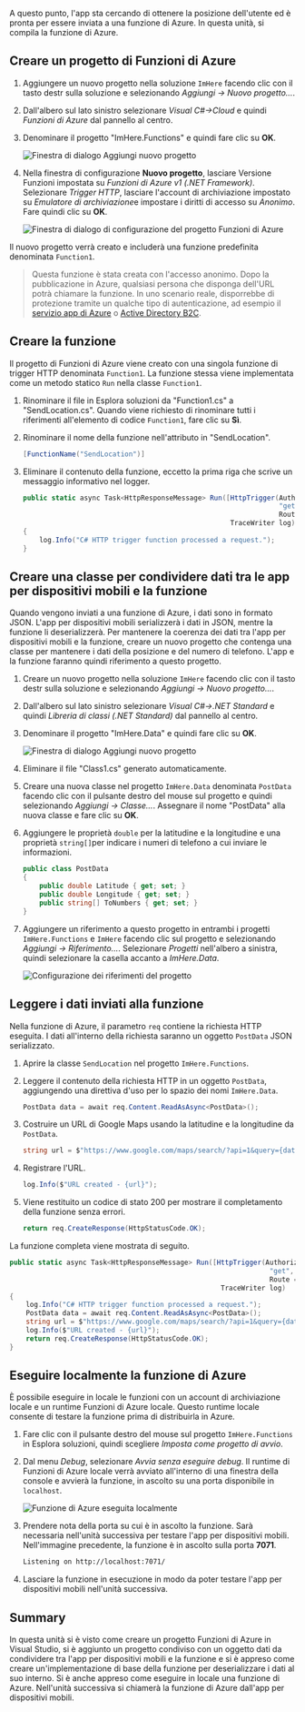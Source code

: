 A questo punto, l'app sta cercando di ottenere la posizione dell'utente ed è pronta per essere inviata a una funzione di Azure. In questa unità, si compila la funzione di Azure.

## <a name="create-an-azure-functions-project"></a>Creare un progetto di Funzioni di Azure

1. Aggiungere un nuovo progetto nella soluzione `ImHere` facendo clic con il tasto destr sulla soluzione e selezionando *Aggiungi -> Nuovo progetto...*.

2. Dall'albero sul lato sinistro selezionare *Visual C#->Cloud* e quindi *Funzioni di Azure* dal pannello al centro.

3. Denominare il progetto "ImHere.Functions" e quindi fare clic su **OK**.

    ![Finestra di dialogo Aggiungi nuovo progetto](../media/5-add-new-functions-project.png)

4. Nella finestra di configurazione **Nuovo progetto**, lasciare Versione Funzioni impostata su *Funzioni di Azure v1 (.NET Framework)*. Selezionare *Trigger HTTP*, lasciare l'account di archiviazione impostato su *Emulatore di archiviazione*e impostare i diritti di accesso su *Anonimo*. Fare quindi clic su **OK**.

    ![Finestra di dialogo di configurazione del progetto Funzioni di Azure](../media/5-configure-trigger.png)

Il nuovo progetto verrà creato e includerà una funzione predefinita denominata `Function1`.

> Questa funzione è stata creata con l'accesso anonimo. Dopo la pubblicazione in Azure, qualsiasi persona che disponga dell'URL potrà chiamare la funzione. In uno scenario reale, disporrebbe di protezione tramite un qualche tipo di autenticazione, ad esempio il [servizio app di Azure](https://docs.microsoft.com/azure/app-service/app-service-authentication-overview) o [Active Directory B2C](https://docs.microsoft.com/azure/active-directory-b2c).

## <a name="create-the-function"></a>Creare la funzione

Il progetto di Funzioni di Azure viene creato con una singola funzione di trigger HTTP denominata `Function1`. La funzione stessa viene implementata come un metodo statico `Run` nella classe `Function1`.

1. Rinominare il file in Esplora soluzioni da "Function1.cs" a "SendLocation.cs". Quando viene richiesto di rinominare tutti i riferimenti all'elemento di codice `Function1`, fare clic su **Sì**.

2. Rinominare il nome della funzione nell'attributo in "SendLocation".

    ```cs
    [FunctionName("SendLocation")]
    ```

3. Eliminare il contenuto della funzione, eccetto la prima riga che scrive un messaggio informativo nel logger.

    ```cs
    public static async Task<HttpResponseMessage> Run([HttpTrigger(AuthorizationLevel.Anonymous,
                                                                   "get", "post",
                                                                   Route = null)]HttpRequestMessage req,
                                                       TraceWriter log)
    {
        log.Info("C# HTTP trigger function processed a request.");
    }
    ```

## <a name="create-a-class-to-share-data-between-the-mobile-app-and-function"></a>Creare una classe per condividere dati tra le app per dispositivi mobili e la funzione

Quando vengono inviati a una funzione di Azure, i dati sono in formato JSON. L'app per dispositivi mobili serializzerà i dati in JSON, mentre la funzione li deserializzerà. Per mantenere la coerenza dei dati tra l'app per dispositivi mobili e la funzione, creare un nuovo progetto che contenga una classe per mantenere i dati della posizione e del numero di telefono. L'app e la funzione faranno quindi riferimento a questo progetto.

1. Creare un nuovo progetto nella soluzione `ImHere` facendo clic con il tasto destr sulla soluzione e selezionando *Aggiungi -> Nuovo progetto...*.

2. Dall'albero sul lato sinistro selezionare *Visual C#->.NET Standard* e quindi *Libreria di classi (.NET Standard)* dal pannello al centro.

3. Denominare il progetto "ImHere.Data" e quindi fare clic su **OK**.

    ![Finestra di dialogo Aggiungi nuovo progetto](../media/5-add-new-net-standard-project.png)

4. Eliminare il file "Class1.cs" generato automaticamente.

5. Creare una nuova classe nel progetto `ImHere.Data` denominata `PostData` facendo clic con il pulsante destro del mouse sul progetto e quindi selezionando *Aggiungi -> Classe...*. Assegnare il nome "PostData" alla nuova classe e fare clic su **OK**.

6. Aggiungere le proprietà `double` per la latitudine e la longitudine e una proprietà `string[]`per indicare i numeri di telefono a cui inviare le informazioni.

    ```cs
    public class PostData
    {
        public double Latitude { get; set; }
        public double Longitude { get; set; }
        public string[] ToNumbers { get; set; }
    }
    ```

7. Aggiungere un riferimento a questo progetto in entrambi i progetti `ImHere.Functions` e `ImHere` facendo clic sul progetto e selezionando *Aggiungi -> Riferimento...*. Selezionare *Progetti* nell'albero a sinistra, quindi selezionare la casella accanto a *ImHere.Data*.

    ![Configurazione dei riferimenti del progetto](../media/5-configure-project-references.png)

## <a name="read-the-data-sent-to-the-function"></a>Leggere i dati inviati alla funzione

Nella funzione di Azure, il parametro `req` contiene la richiesta HTTP eseguita. I dati all'interno della richiesta saranno un oggetto `PostData` JSON serializzato.

1. Aprire la classe `SendLocation` nel progetto `ImHere.Functions`.

2. Leggere il contenuto della richiesta HTTP in un oggetto `PostData`, aggiungendo una direttiva d'uso per lo spazio dei nomi `ImHere.Data`.

    ```cs
    PostData data = await req.Content.ReadAsAsync<PostData>();
    ```

3. Costruire un URL di Google Maps usando la latitudine e la longitudine da `PostData`.

   ```cs
   string url = $"https://www.google.com/maps/search/?api=1&query={data.Latitude},{data.Longitude}";
   ```

4. Registrare l'URL.

    ```cs
    log.Info($"URL created - {url}");
    ```

5. Viene restituito un codice di stato 200 per mostrare il completamento della funzione senza errori.

    ```cs
    return req.CreateResponse(HttpStatusCode.OK);
    ```

La funzione completa viene mostrata di seguito.

```cs
public static async Task<HttpResponseMessage> Run([HttpTrigger(AuthorizationLevel.Anonymous,
                                                                "get", "post",
                                                                Route = null)]HttpRequestMessage req,
                                                    TraceWriter log)
{
    log.Info("C# HTTP trigger function processed a request.");
    PostData data = await req.Content.ReadAsAsync<PostData>();
    string url = $"https://www.google.com/maps/search/?api=1&query={data.Latitude},{data.Longitude}";
    log.Info($"URL created - {url}");
    return req.CreateResponse(HttpStatusCode.OK);
}
```

## <a name="run-the-azure-function-locally"></a>Eseguire localmente la funzione di Azure

È possibile eseguire in locale le funzioni con un account di archiviazione locale e un runtime Funzioni di Azure locale. Questo runtime locale consente di testare la funzione prima di distribuirla in Azure.

1. Fare clic con il pulsante destro del mouse sul progetto `ImHere.Functions` in Esplora soluzioni, quindi scegliere *Imposta come progetto di avvio*.

2. Dal menu *Debug*, selezionare *Avvia senza eseguire debug*. Il runtime di Funzioni di Azure locale verrà avviato all'interno di una finestra della console e avvierà la funzione, in ascolto su una porta disponibile in `localhost`.

    ![Funzione di Azure eseguita localmente](../media/5-function-running-locally.png)

3. Prendere nota della porta su cui è in ascolto la funzione. Sarà necessaria nell'unità successiva per testare l'app per dispositivi mobili. Nell'immagine precedente, la funzione è in ascolto sulla porta **7071**.

    ```sh
    Listening on http://localhost:7071/
    ```

4. Lasciare la funzione in esecuzione in modo da poter testare l'app per dispositivi mobili nell'unità successiva.

## <a name="summary"></a>Summary

In questa unità si è visto come creare un progetto Funzioni di Azure in Visual Studio, si è aggiunto un progetto condiviso con un oggetto dati da condividere tra l'app per dispositivi mobili e la funzione e si è appreso come creare un'implementazione di base della funzione per deserializzare i dati al suo interno. Si è anche appreso come eseguire in locale una funzione di Azure. Nell'unità successiva si chiamerà la funzione di Azure dall'app per dispositivi mobili.